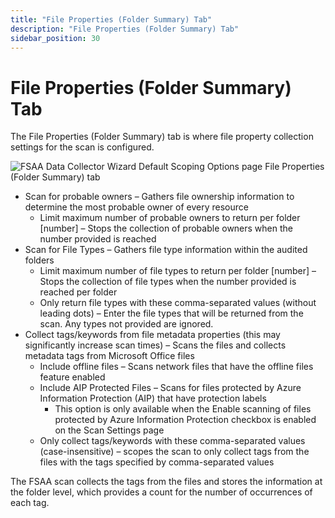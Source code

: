 ```yaml
---
title: "File Properties (Folder Summary) Tab"
description: "File Properties (Folder Summary) Tab"
sidebar_position: 30
---
```


# File Properties (Folder Summary) Tab

The File Properties (Folder Summary) tab is where file property collection settings for the scan is
configured.

![FSAA Data Collector Wizard Default Scoping Options page File Properties (Folder Summary) tab](/images/accessanalyzer/11.6/admin/datacollector/fsaa/defaultscopingoptions/fileproperties.webp)

- Scan for probable owners – Gathers file ownership information to determine the most probable owner
  of every resource
    - Limit maximum number of probable owners to return per folder [number] – Stops the collection
      of probable owners when the number provided is reached
- Scan for File Types – Gathers file type information within the audited folders
    - Limit maximum number of file types to return per folder [number] – Stops the collection of
      file types when the number provided is reached per folder
    - Only return file types with these comma-separated values (without leading dots) – Enter the
      file types that will be returned from the scan. Any types not provided are ignored.
- Collect tags/keywords from file metadata properties (this may significantly increase scan times) –
  Scans the files and collects metadata tags from Microsoft Office files
    - Include offline files – Scans network files that have the offline files feature enabled
    - Include AIP Protected Files – Scans for files protected by Azure Information Protection (AIP)
      that have protection labels
        - This option is only available when the Enable scanning of files protected by Azure
          Information Protection checkbox is enabled on the Scan Settings page
    - Only collect tags/keywords with these comma-separated values (case-insensitive) – scopes the
      scan to only collect tags from the files with the tags specified by comma-separated values

The FSAA scan collects the tags from the files and stores the information at the folder level, which
provides a count for the number of occurrences of each tag.
